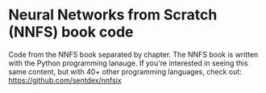 # Neural Networks from Scratch (NNFS) book code

Code from the NNFS book separated by chapter. The NNFS book is written with the Python programming lanauge. If you're interested in seeing this same content, but with 40+ other programming languages, check out: https://github.com/sentdex/nnfsix

